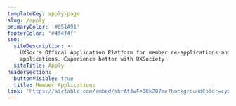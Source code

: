 ```yaml
---
templateKey: apply-page
slug: /apply
primaryColor: '#051A91'
footerColor: '#4f4f4f'
seo:
  siteDescription: >-
    UXSoc's Offical Application Platform for member re-applications and officer
    applications. Experience better with UXSociety!
  siteTitle: Apply
headerSection:
  buttonVisible: true
  title: Member Applications
link: 'https://airtable.com/embed/shrAtJwFe3Kk2Q7me?backgroundColor=cyan'
---
```


